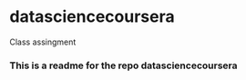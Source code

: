 datasciencecoursera
===================

Class assingment
### This is a readme for the repo datasciencecoursera
